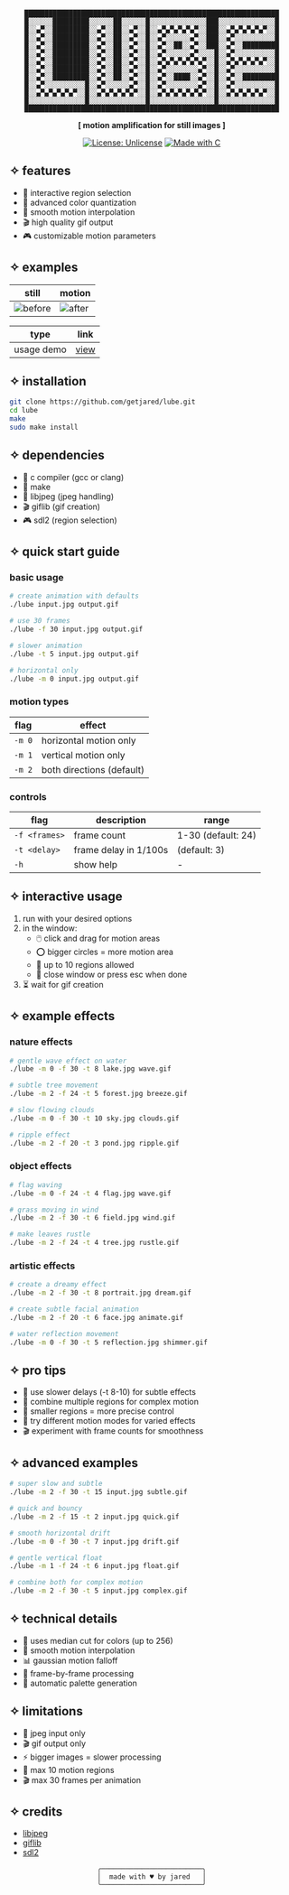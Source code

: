 <div align="center">

```ascii

███████████████████████████████████████████████████████████████
█░░░░░░█████████░░░░░░██░░░░░░█░░░░░░░░░░░░░░███░░░░░░░░░░░░░░█
█░░▄▀░░█████████░░▄▀░░██░░▄▀░░█░░▄▀▄▀▄▀▄▀▄▀░░███░░▄▀▄▀▄▀▄▀▄▀░░█
█░░▄▀░░█████████░░▄▀░░██░░▄▀░░█░░▄▀░░░░░░▄▀░░███░░▄▀░░░░░░░░░░█
█░░▄▀░░█████████░░▄▀░░██░░▄▀░░█░░▄▀░░██░░▄▀░░███░░▄▀░░█████████
█░░▄▀░░█████████░░▄▀░░██░░▄▀░░█░░▄▀░░░░░░▄▀░░░░█░░▄▀░░░░░░░░░░█
█░░▄▀░░█████████░░▄▀░░██░░▄▀░░█░░▄▀▄▀▄▀▄▀▄▀▄▀░░█░░▄▀▄▀▄▀▄▀▄▀░░█
█░░▄▀░░█████████░░▄▀░░██░░▄▀░░█░░▄▀░░░░░░░░▄▀░░█░░▄▀░░░░░░░░░░█
█░░▄▀░░█████████░░▄▀░░██░░▄▀░░█░░▄▀░░████░░▄▀░░█░░▄▀░░█████████
█░░▄▀░░░░░░░░░░█░░▄▀░░░░░░▄▀░░█░░▄▀░░░░░░░░▄▀░░█░░▄▀░░░░░░░░░░█
█░░▄▀▄▀▄▀▄▀▄▀░░█░░▄▀▄▀▄▀▄▀▄▀░░█░░▄▀▄▀▄▀▄▀▄▀▄▀░░█░░▄▀▄▀▄▀▄▀▄▀░░█
█░░░░░░░░░░░░░░█░░░░░░░░░░░░░░█░░░░░░░░░░░░░░░░█░░░░░░░░░░░░░░█
███████████████████████████████████████████████████████████████
```

**[ motion amplification for still images ]**

[![License: Unlicense](https://img.shields.io/badge/License-Unlicense-pink.svg)](http://unlicense.org/)
[![Made with C](https://img.shields.io/badge/Made%20with-C-purple.svg)](https://en.wikipedia.org/wiki/C_(programming_language))

</div>

## ✧ features

- 🎯 interactive region selection
- 🎨 advanced color quantization
- 🌊 smooth motion interpolation
- 🎬 high quality gif output
- 🎮 customizable motion parameters

## ✧ examples

| still  | motion |
|--------|-------|
| ![before](https://imgur.com/a/gAvL7Iw) | ![after](https://jmp.sh/zFbu69J9) |

| type | link |
|------|------|
| usage demo | [view](https://jmp.sh/IYc13kqN) |

## ✧ installation

```bash
git clone https://github.com/getjared/lube.git
cd lube
make
sudo make install
```

## ✧ dependencies

- 📝 c compiler (gcc or clang)
- 🔧 make
- 📸 libjpeg (jpeg handling)
- 🎬 giflib (gif creation)
- 🎮 sdl2 (region selection)

## ✧ quick start guide

### basic usage

```bash
# create animation with defaults
./lube input.jpg output.gif

# use 30 frames
./lube -f 30 input.jpg output.gif

# slower animation
./lube -t 5 input.jpg output.gif

# horizontal only
./lube -m 0 input.jpg output.gif
```

### motion types

| flag | effect |
|------|--------|
| `-m 0` | horizontal motion only |
| `-m 1` | vertical motion only |
| `-m 2` | both directions (default) |

### controls

| flag | description | range |
|------|-------------|--------|
| `-f <frames>` | frame count | 1-30 (default: 24) |
| `-t <delay>` | frame delay in 1/100s | (default: 3) |
| `-h` | show help | - |

## ✧ interactive usage

1. run with your desired options
2. in the window:
   - 🖱️ click and drag for motion areas
   - ⭕ bigger circles = more motion area
   - 🔢 up to 10 regions allowed
   - 🚪 close window or press esc when done
3. ⏳ wait for gif creation

## ✧ example effects

### nature effects
```bash
# gentle wave effect on water
./lube -m 0 -f 30 -t 8 lake.jpg wave.gif

# subtle tree movement
./lube -m 2 -f 24 -t 5 forest.jpg breeze.gif

# slow flowing clouds
./lube -m 0 -f 30 -t 10 sky.jpg clouds.gif

# ripple effect
./lube -m 2 -f 20 -t 3 pond.jpg ripple.gif
```

### object effects
```bash
# flag waving
./lube -m 0 -f 24 -t 4 flag.jpg wave.gif

# grass moving in wind
./lube -m 2 -f 30 -t 6 field.jpg wind.gif

# make leaves rustle
./lube -m 2 -f 24 -t 4 tree.jpg rustle.gif
```

### artistic effects
```bash
# create a dreamy effect
./lube -m 2 -f 30 -t 8 portrait.jpg dream.gif

# create subtle facial animation
./lube -m 2 -f 20 -t 6 face.jpg animate.gif

# water reflection movement
./lube -m 0 -f 30 -t 5 reflection.jpg shimmer.gif
```

## ✧ pro tips

- 🌊 use slower delays (-t 8-10) for subtle effects
- 🎯 combine multiple regions for complex motion
- 🎨 smaller regions = more precise control
- 🔄 try different motion modes for varied effects
- 🎬 experiment with frame counts for smoothness

## ✧ advanced examples

```bash
# super slow and subtle
./lube -m 2 -f 30 -t 15 input.jpg subtle.gif

# quick and bouncy
./lube -m 2 -f 15 -t 2 input.jpg quick.gif

# smooth horizontal drift
./lube -m 0 -f 30 -t 7 input.jpg drift.gif

# gentle vertical float
./lube -m 1 -f 24 -t 6 input.jpg float.gif

# combine both for complex motion
./lube -m 2 -f 30 -t 5 input.jpg complex.gif
```

## ✧ technical details

- 🎨 uses median cut for colors (up to 256)
- 🌊 smooth motion interpolation
- 📊 gaussian motion falloff
- 🔄 frame-by-frame processing
- 🎨 automatic palette generation

## ✧ limitations

- 📸 jpeg input only
- 🎬 gif output only
- ⚡ bigger images = slower processing
- 🎯 max 10 motion regions
- 🎬 max 30 frames per animation

## ✧ credits

- [libjpeg](http://libjpeg.sourceforge.net/)
- [giflib](http://giflib.sourceforge.net/)
- [sdl2](https://www.libsdl.org/)

<div align="center">

```ascii
╭─────────────────────────╮
│  made with ♥ by jared   │
╰─────────────────────────╯
```

</div>
